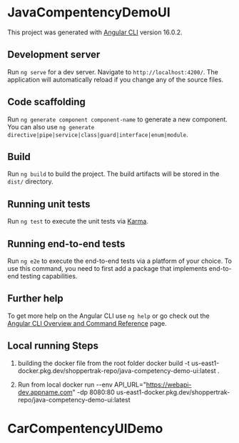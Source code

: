 # JavaCompentencyDemoUI

This project was generated with [Angular CLI](https://github.com/angular/angular-cli) version 16.0.2.

## Development server

Run `ng serve` for a dev server. Navigate to `http://localhost:4200/`. The application will automatically reload if you change any of the source files.

## Code scaffolding

Run `ng generate component component-name` to generate a new component. You can also use `ng generate directive|pipe|service|class|guard|interface|enum|module`.

## Build

Run `ng build` to build the project. The build artifacts will be stored in the `dist/` directory.

## Running unit tests

Run `ng test` to execute the unit tests via [Karma](https://karma-runner.github.io).

## Running end-to-end tests

Run `ng e2e` to execute the end-to-end tests via a platform of your choice. To use this command, you need to first add a package that implements end-to-end testing capabilities.

## Further help

To get more help on the Angular CLI use `ng help` or go check out the [Angular CLI Overview and Command Reference](https://angular.io/cli) page.


## Local running Steps
1)  building the docker file from the root folder 
docker build -t us-east1-docker.pkg.dev/shoppertrak-repo/java-competency-demo-ui:latest .

2) Run from local
docker run --env API_URL="https://webapi-dev.appname.com" -dp 8080:80 us-east1-docker.pkg.dev/shoppertrak-repo/java-competency-demo-ui:latest
# CarCompentencyUIDemo
